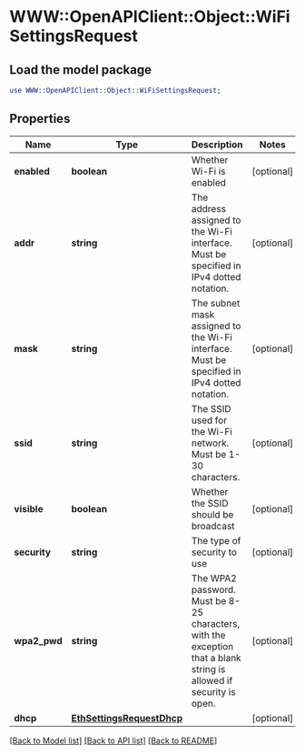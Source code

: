 # WWW::OpenAPIClient::Object::WiFiSettingsRequest

## Load the model package
```perl
use WWW::OpenAPIClient::Object::WiFiSettingsRequest;
```

## Properties
Name | Type | Description | Notes
------------ | ------------- | ------------- | -------------
**enabled** | **boolean** | Whether Wi-Fi is enabled | [optional] 
**addr** | **string** | The address assigned to the Wi-Fi interface. Must be specified in IPv4 dotted notation. | [optional] 
**mask** | **string** | The subnet mask assigned to the Wi-Fi interface. Must be specified in IPv4 dotted notation. | [optional] 
**ssid** | **string** | The SSID used for the Wi-Fi network. Must be 1-30 characters. | [optional] 
**visible** | **boolean** | Whether the SSID should be broadcast | [optional] 
**security** | **string** | The type of security to use | [optional] 
**wpa2_pwd** | **string** | The WPA2 password. Must be 8-25 characters, with the exception that a blank string is allowed if security is open. | [optional] 
**dhcp** | [**EthSettingsRequestDhcp**](EthSettingsRequestDhcp.md) |  | [optional] 

[[Back to Model list]](../README.md#documentation-for-models) [[Back to API list]](../README.md#documentation-for-api-endpoints) [[Back to README]](../README.md)


